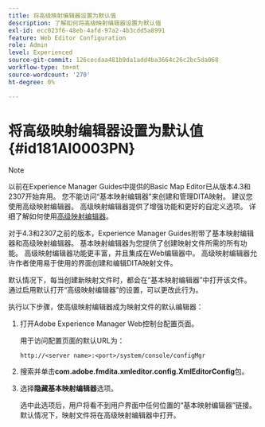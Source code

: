 ```yaml
---
title: 将高级映射编辑器设置为默认值
description: 了解如何将高级映射编辑器设置为默认值
exl-id: ecc023f6-48eb-4afd-97a2-4b3cdd5a8991
feature: Web Editor Configuration
role: Admin
level: Experienced
source-git-commit: 126cecdaa481b9da1add4ba3664c26c2bc5da068
workflow-type: tm+mt
source-wordcount: '270'
ht-degree: 0%

---
```


# 将高级映射编辑器设置为默认值 {#id181AI0003PN}

>[!NOTE]
>
> 以前在Experience Manager Guides中提供的Basic Map Editor已从版本4.3和2307开始弃用。 您不能访问“基本映射编辑器”来创建和管理DITA映射。
>建议您使用高级映射编辑器。 高级映射编辑器提供了增强功能和更好的自定义选项。 详细了解如何使用[高级映射编辑器](../user-guide/map-editor-advanced-map-editor.md)。

对于4.3和2307之前的版本，Experience Manager Guides附带了基本映射编辑器和高级映射编辑器。 基本映射编辑器为您提供了创建映射文件所需的所有功能。 高级映射编辑器功能更丰富，并且集成在Web编辑器中。 高级映射编辑器允许作者使用易于使用的界面创建和编辑DITA映射文件。

默认情况下，每当创建新映射文件时，都会在“基本映射编辑器”中打开该文件。 通过启用默认打开“高级映射编辑器”的设置，可以更改此行为。

执行以下步骤，使高级映射编辑器成为映射文件的默认编辑器：

1. 打开Adobe Experience Manager Web控制台配置页面。

   用于访问配置页面的默认URL为：

   ```http
   http://<server name>:<port>/system/console/configMgr
   ```

1. 搜索并单击&#x200B;**com.adobe.fmdita.xmleditor.config.XmlEditorConfig**&#x200B;包。

1. 选择&#x200B;**隐藏基本映射编辑器**&#x200B;选项。

   选中此选项后，用户将看不到用户界面中任何位置的“基本映射编辑器”链接。 默认情况下，映射文件将在高级映射编辑器中打开。

